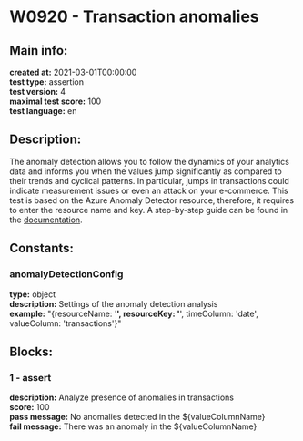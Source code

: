 # W0920 - Transaction anomalies  
## Main info:  
**created at:** 2021-03-01T00:00:00  
**test type:** assertion  
**test version:** 4  
**maximal test score:** 100  
**test language:** en  
## Description:  
The anomaly detection allows you to follow the dynamics of your analytics data and informs you when the values jump significantly as compared to their trends and cyclical patterns. In particular, jumps in transactions could indicate measurement issues or even an attack on your e-commerce. This test is based on the Azure Anomaly Detector resource, therefore, it requires to enter the resource name and key. A step-by-step guide can be found in the <a href=https://waaila.com/en/docs/waaila/writing/anomaly-detection/#isanomaly>documentation</a>.  
## Constants:  
### anomalyDetectionConfig
**type:** object  
**description:** Settings of the anomaly detection analysis  
**example:** "{resourceName: '******', resourceKey: '******', timeColumn: 'date', valueColumn: 'transactions'}"  
## Blocks:  
### 1 - assert
**description:** Analyze presence of anomalies in transactions  
**score:** 100  
**pass message:** No anomalies detected in the ${valueColumnName}  
**fail message:** There was an anomaly in the ${valueColumnName}  
